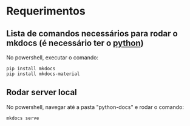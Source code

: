 # Requerimentos

## Lista de comandos necessários para rodar o mkdocs (é necessário ter o [python](https://www.python.org/ftp/python/3.13.0/python-3.13.0b1-amd64.exe))

No powershell, executar o comando:
```
pip install mkdocs
pip install mkdocs-material
```

## Rodar server local

No powershell, navegar até a pasta "python-docs" e rodar o comando:
```
mkdocs serve
```
